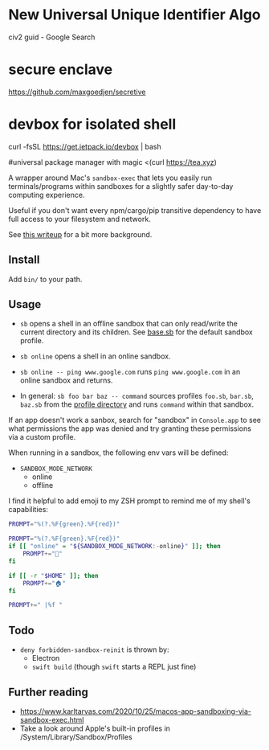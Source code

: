 # New Universal Unique Identifier Algo 
civ2 guid - Google Search
# secure enclave 
https://github.com/maxgoedjen/secretive

# devbox for isolated shell
curl -fsSL https://get.jetpack.io/devbox | bash

#universal package manager with magic
<(curl https://tea.xyz)

A wrapper around Mac's `sandbox-exec` that lets you easily run terminals/programs within sandboxes for a slightly safer day-to-day computing experience.

Useful if you don't want every npm/cargo/pip transitive dependency to have full access to your filesystem and network.

See [this writeup](https://kevinlynagh.com/newsletter/2020_04_how_fast_can_plants_grow/) for a bit more background.


## Install

Add `bin/` to your path.

## Usage

+ `sb` opens a shell in an offline sandbox that can only read/write the current directory and its children.
See [base.sb](/mac/base.sb) for the default sandbox profile.

+ `sb online` opens a shell in an online sandbox.

+ `sb online -- ping www.google.com` runs `ping www.google.com` in an online sandbox and returns.

+ In general: `sb foo bar baz -- command` sources profiles `foo.sb`, `bar.sb`, `baz.sb` from the [profile directory](/mac/) and runs `command` within that sandbox.

If an app doesn't work a sanbox, search for "sandbox" in `Console.app` to see what permissions the app was denied and try granting these permissions via a custom profile.

When running in a sandbox, the following env vars will be defined:

+ `SANDBOX_MODE_NETWORK`
  + online
  + offline
  
I find it helpful to add emoji to my ZSH prompt to remind me of my shell's capabilities:

```sh
PROMPT="%(?.%F{green}.%F{red})"

PROMPT="%(?.%F{green}.%F{red})"
if [[ "online" = "${SANDBOX_MODE_NETWORK:-online}" ]]; then
    PROMPT+="📡"
fi

if [[ -r "$HOME" ]]; then
    PROMPT+="🏠"
fi

PROMPT+=" |%f "
```

## Todo

+ `deny forbidden-sandbox-reinit` is thrown by:
  + Electron
  + `swift build` (though `swift` starts a REPL just fine)


## Further reading

+ https://www.karltarvas.com/2020/10/25/macos-app-sandboxing-via-sandbox-exec.html
+ Take a look around Apple's built-in profiles in /System/Library/Sandbox/Profiles
